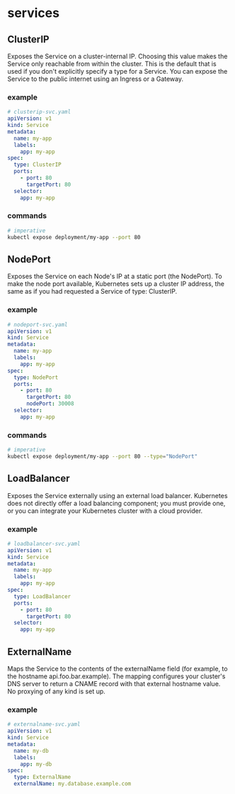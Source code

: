 # services

## ClusterIP

Exposes the Service on a cluster-internal IP. Choosing this value makes the Service only reachable from within the cluster. This is the default that is used if you don't explicitly specify a type for a Service. You can expose the Service to the public internet using an Ingress or a Gateway.

### example

```yaml
# clusterip-svc.yaml
apiVersion: v1
kind: Service
metadata:
  name: my-app
  labels:
    app: my-app
spec:
  type: ClusterIP
  ports:
    - port: 80
      targetPort: 80
  selector:
    app: my-app
```

### commands

```sh
# imperative
kubectl expose deployment/my-app --port 80
```

## NodePort

Exposes the Service on each Node's IP at a static port (the NodePort). To make the node port available, Kubernetes sets up a cluster IP address, the same as if you had requested a Service of type: ClusterIP.

### example

```yaml
# nodeport-svc.yaml
apiVersion: v1
kind: Service
metadata:
  name: my-app
  labels:
    app: my-app
spec:
  type: NodePort
  ports:
    - port: 80
      targetPort: 80
      nodePort: 30008
  selector:
    app: my-app
```

### commands

```sh
# imperative
kubectl expose deployment/my-app --port 80 --type="NodePort"
```

## LoadBalancer

Exposes the Service externally using an external load balancer. Kubernetes does not directly offer a load balancing component; you must provide one, or you can integrate your Kubernetes cluster with a cloud provider.

### example

```yaml
# loadbalancer-svc.yaml
apiVersion: v1
kind: Service
metadata:
  name: my-app
  labels:
    app: my-app
spec:
  type: LoadBalancer
  ports:
    - port: 80
      targetPort: 80
  selector:
    app: my-app
```

## ExternalName

Maps the Service to the contents of the externalName field (for example, to the hostname api.foo.bar.example). The mapping configures your cluster's DNS server to return a CNAME record with that external hostname value. No proxying of any kind is set up.

### example

```yaml
# externalname-svc.yaml
apiVersion: v1
kind: Service
metadata:
  name: my-db
  labels:
    app: my-db
spec:
  type: ExternalName
  externalName: my.database.example.com
```
